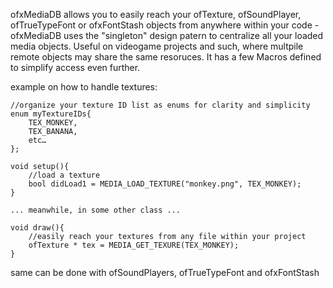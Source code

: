ofxMediaDB allows you to easily reach your ofTexture, ofSoundPlayer, ofTrueTypeFont or ofxFontStash objects from anywhere within your code - ofxMediaDB uses the "singleton" design patern to centralize all your loaded media objects. Useful on videogame projects and such, where multpile remote objects may share the same resoruces. It has a few Macros defined to simplify access even further.

example on how to handle textures:

	//organize your texture ID list as enums for clarity and simplicity
	enum myTextureIDs{ 
		TEX_MONKEY, 
		TEX_BANANA,
		etc…
	};
	
	void setup(){
		//load a texture
		bool didLoad1 = MEDIA_LOAD_TEXTURE("monkey.png", TEX_MONKEY);
	}
	
	... meanwhile, in some other class ...
	
	void draw(){	
		//easily reach your textures from any file within your project
		ofTexture * tex = MEDIA_GET_TEXURE(TEX_MONKEY);
	}
	
same can be done with ofSoundPlayers, ofTrueTypeFont and ofxFontStash